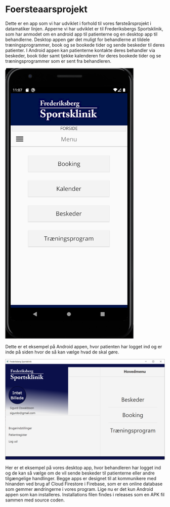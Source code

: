 # Foersteaarsprojekt
Dette er en app som vi har udviklet i forhold til vores førsteårsprojekt i datamatiker linjen. Apperne vi har udviklet er til 
Frederiksbergs Sportsklinik, som har anmodet om en android app til patienterne og en desktop app til behandlerne. Desktop appen
gør det muligt for behandlerne at tildele træningsprogrammer, book og se bookede tider og sende beskeder til deres patienter. 
I Android appen kan patienterne kontakte deres behandler via beskeder, book tider samt tjekke kalenderen for deres bookede tider
og se træningsprogrammer som er sent fra behandleren. 

![Alt text](./Billeder_til_ReadMe/Android_eksempel.png)

Dette er et eksempel på Android appen, hvor patienten har logget ind og er inde på siden hvor de så kan vælge hvad de skal gøre.

![Alt text](./Billeder_til_ReadMe/Desktop_eksempel.PNG)

Her er et eksempel på vores desktop app, hvor behandleren har logget ind og de kan så vælge om de vil sende beskeder til patienterne
eller andre tilgængelige handlinger. Begge apps er designet til at kommunikere med hinanden ved brug af Cloud Firestore i Firebase,
som er en online database som gemmer ændringerne i vores program. Lige nu er det kun Android appen som kan installeres. 
Installations filen findes i releases som en APK fil sammen med source coden.
